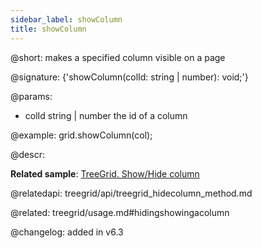 ```yaml
---
sidebar_label: showColumn
title: showColumn
---          
```


@short: makes a specified column visible on a page

@signature: {'showColumn(colId: string | number): void;'}

@params:
- colId	string | number	the id of a column

@example:
grid.showColumn(col);



@descr:

**Related sample**: [TreeGrid. Show/Hide column](https://snippet.dhtmlx.com/1gekn97m)

@relatedapi: treegrid/api/treegrid_hidecolumn_method.md

@related: treegrid/usage.md#hidingshowingacolumn

@changelog: added in v6.3
